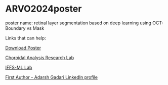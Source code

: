 # ARVO2024poster
poster name: retinal layer segmentation based on deep learning using OCT: Boundary vs Mask

Links that can help:

[Download Poster](https://github.com/AdarshG-Uncg/ARVO2024poster/blob/main/ARVO%20poster_RLS2.pdf)

[Choroidal Analysis Research Lab](https://choroidanalyticsresearch.com/index.php)

[IFFS-ML Lab](https://sites.google.com/uncg.edu/shan-suthaharan/iffs-ml-lab)

[First Author - Adarsh Gadari LinkedIn profile](www.linkedin.com/in/adarsh-gadari)

